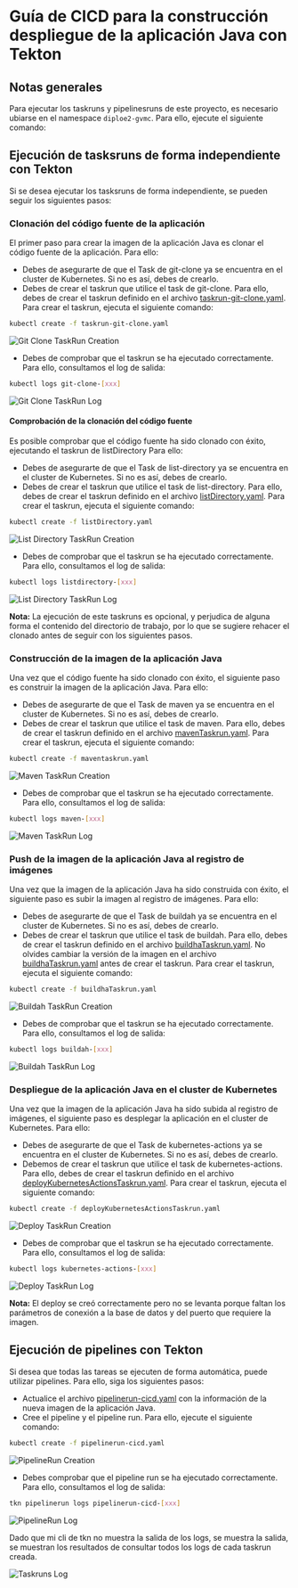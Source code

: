 # Guía de CICD para la construcción despliegue de la aplicación Java con Tekton

## Notas generales
Para ejecutar los taskruns y pipelinesruns de este proyecto, es necesario ubiarse en el namespace `diploe2-gvmc`. Para ello, ejecute el siguiente comando:

## Ejecución de tasksruns de forma independiente con Tekton
Si se desea ejecutar los tasksruns de forma independiente, se pueden seguir los siguientes pasos:

### Clonación del código fuente de la aplicación
El primer paso para crear la imagen de la aplicación Java es clonar el código fuente de la aplicación. Para ello:
* Debes de asegurarte de que el Task de git-clone ya se encuentra en el cluster de Kubernetes. Si no es así, debes de crearlo.
* Debes de crear el taskrun que utilice el task de git-clone. Para ello, debes de crear el taskrun definido en el archivo [taskrun-git-clone.yaml](taskruns/taskrun-git-clone.yaml). Para crear el taskrun, ejecuta el siguiente comando:

```bash
kubectl create -f taskrun-git-clone.yaml
```
![Git Clone TaskRun Creation](images/GitClonecreateTR.png)

* Debes de comprobar que el taskrun se ha ejecutado correctamente. Para ello, consultamos el log de salida:

```bash
kubectl logs git-clone-[xxx]
```

![Git Clone TaskRun Log](images/GitCloneLogTR.png)

#### Comprobación de la clonación del código fuente
Es posible comprobar que el código fuente ha sido clonado con éxito, ejecutando el taskrun de listDirectory
 Para ello:
* Debes de asegurarte de que el Task de list-directory ya se encuentra en el cluster de Kubernetes. Si no es así, debes de crearlo.
* Debes de crear el taskrun que utilice el task de list-directory. Para ello, debes de crear el taskrun definido en el archivo [listDirectory.yaml](taskruns/listDirectory.yaml). Para crear el taskrun, ejecuta el siguiente comando:

```bash
kubectl create -f listDirectory.yaml
```
![List Directory TaskRun Creation](images/ListDirCreateTR.png)

* Debes de comprobar que el taskrun se ha ejecutado correctamente. Para ello, consultamos el log de salida:

```bash
kubectl logs listdirectory-[xxx]
```

![List Directory TaskRun Log](images/ListDirLogTR.png)

**Nota:** La ejecución de este taskruns es opcional, y perjudica de alguna forma el contenido del directorio de trabajo, por lo que se sugiere rehacer el clonado antes de seguir con los siguientes pasos.

### Construcción de la imagen de la aplicación Java
Una vez que el código fuente ha sido clonado con éxito, el siguiente paso es construir la imagen de la aplicación Java. Para ello:
* Debes de asegurarte de que el Task de maven ya se encuentra en el cluster de Kubernetes. Si no es así, debes de crearlo.
* Debes de crear el taskrun que utilice el task de maven. Para ello, debes de crear el taskrun definido en el archivo [mavenTaskrun.yaml](taskruns/mavenTaskrun.yaml). Para crear el taskrun, ejecuta el siguiente comando:

```bash
kubectl create -f maventaskrun.yaml
```
![Maven TaskRun Creation](images/MavenCreateTR.png)

* Debes de comprobar que el taskrun se ha ejecutado correctamente. Para ello, consultamos el log de salida:

```bash
kubectl logs maven-[xxx]
```

![Maven TaskRun Log](images/MavenLogTR.png)

### Push de la imagen de la aplicación Java al registro de imágenes
Una vez que la imagen de la aplicación Java ha sido construida con éxito, el siguiente paso es subir la imagen al registro de imágenes. Para ello:
* Debes de asegurarte de que el Task de buildah ya se encuentra en el cluster de Kubernetes. Si no es así, debes de crearlo.
* Debes de crear el taskrun que utilice el task de buildah. Para ello, debes de crear el taskrun definido en el archivo [buildhaTaskrun.yaml](taskruns/buildhaTaskrun.yaml). No olvides cambiar la versión de la imagen en el archivo [buildhaTaskrun.yaml](taskruns/buildhaTaskrun.yaml) antes de crear el taskrun. Para crear el taskrun, ejecuta el siguiente comando:

```bash
kubectl create -f buildhaTaskrun.yaml
```
![Buildah TaskRun Creation](images/BuildahCreateTR.png)

* Debes de comprobar que el taskrun se ha ejecutado correctamente. Para ello, consultamos el log de salida:

```bash
kubectl logs buildah-[xxx]
```

![Buildah TaskRun Log](images/BuildahLogTR.png)

### Despliegue de la aplicación Java en el cluster de Kubernetes
Una vez que la imagen de la aplicación Java ha sido subida al registro de imágenes, el siguiente paso es desplegar la aplicación en el cluster de Kubernetes. Para ello:
* Debes de asegurarte de que el Task de kubernetes-actions ya se encuentra en el cluster de Kubernetes. Si no es así, debes de crearlo.
* Debemos de crear el taskrun que utilice el task de kubernetes-actions. Para ello, debes de crear el taskrun definido en el archivo [deployKubernetesActionsTaskrun.yaml](taskruns/deployKubernetesActionsTaskrun.yaml). Para crear el taskrun, ejecuta el siguiente comando:

```bash
kubectl create -f deployKubernetesActionsTaskrun.yaml
```
![Deploy TaskRun Creation](images/DeployCreateTR.png)

* Debes de comprobar que el taskrun se ha ejecutado correctamente. Para ello, consultamos el log de salida:

```bash
kubectl logs kubernetes-actions-[xxx]
```
![Deploy TaskRun Log](images/DeployLogTR.png)

**Nota:** El deploy se creó correctamente pero no se levanta porque faltan los parámetros de conexión a la base de datos y del puerto que requiere la imagen.

## Ejecución de pipelines con Tekton
Si desea que todas las tareas se ejecuten de forma automática, puede utilizar pipelines. Para ello, siga los siguientes pasos:

* Actualice el archivo [pipelinerun-cicd.yaml](tekton/pipelines/pipelinerun-cicd.yaml) con la información de la nueva imagen de la aplicación Java.
* Cree el pipeline y el pipeline run. Para ello, ejecute el siguiente comando:

```bash
kubectl create -f pipelinerun-cicd.yaml
```

![PipelineRun Creation](images/CICDCreatePR.png)

* Debes comprobar que el pipeline run se ha ejecutado correctamente. Para ello, consultamos el log de salida:

```bash
tkn pipelinerun logs pipelinerun-cicd-[xxx]
```
![PipelineRun Log](images/CICDLogPR.png)

Dado que mi cli de tkn no muestra la salida de los logs, se muestra la salida, se muestran los resultados de consultar todos los logs de cada taskrun creada.

![Taskruns Log](images/CICDV2LogPR.png)
